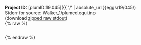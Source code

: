 **Project ID:** [plumID:19.045]({{ '/' | absolute_url }}eggs/19/045/)  
Stderr for source:  Walker_1/plumed.equi.inp   
(download [zipped raw stdout](plumed.equi.inp.plumed.stdout.txt.zip))  
{% raw %}
<pre>
</pre>
{% endraw %}
